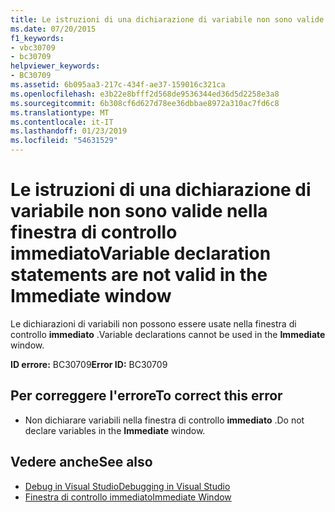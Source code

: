 ```yaml
---
title: Le istruzioni di una dichiarazione di variabile non sono valide nella finestra di controllo immediato
ms.date: 07/20/2015
f1_keywords:
- vbc30709
- bc30709
helpviewer_keywords:
- BC30709
ms.assetid: 6b095aa3-217c-434f-ae37-159016c321ca
ms.openlocfilehash: e3b22e8bfff2d568de9536344ed36d5d2258e3a8
ms.sourcegitcommit: 6b308cf6d627d78ee36dbbae8972a310ac7fd6c8
ms.translationtype: MT
ms.contentlocale: it-IT
ms.lasthandoff: 01/23/2019
ms.locfileid: "54631529"
---
```

# <a name="variable-declaration-statements-are-not-valid-in-the-immediate-window"></a><span data-ttu-id="714bb-102">Le istruzioni di una dichiarazione di variabile non sono valide nella finestra di controllo immediato</span><span class="sxs-lookup"><span data-stu-id="714bb-102">Variable declaration statements are not valid in the Immediate window</span></span>
<span data-ttu-id="714bb-103">Le dichiarazioni di variabili non possono essere usate nella finestra di controllo **immediato** .</span><span class="sxs-lookup"><span data-stu-id="714bb-103">Variable declarations cannot be used in the **Immediate** window.</span></span>  
  
 <span data-ttu-id="714bb-104">**ID errore:** BC30709</span><span class="sxs-lookup"><span data-stu-id="714bb-104">**Error ID:** BC30709</span></span>  
  
## <a name="to-correct-this-error"></a><span data-ttu-id="714bb-105">Per correggere l'errore</span><span class="sxs-lookup"><span data-stu-id="714bb-105">To correct this error</span></span>  
  
-   <span data-ttu-id="714bb-106">Non dichiarare variabili nella finestra di controllo **immediato** .</span><span class="sxs-lookup"><span data-stu-id="714bb-106">Do not declare variables in the **Immediate** window.</span></span>  
  
## <a name="see-also"></a><span data-ttu-id="714bb-107">Vedere anche</span><span class="sxs-lookup"><span data-stu-id="714bb-107">See also</span></span>
- [<span data-ttu-id="714bb-108">Debug in Visual Studio</span><span class="sxs-lookup"><span data-stu-id="714bb-108">Debugging in Visual Studio</span></span>](/visualstudio/debugger/debugging-in-visual-studio)
- [<span data-ttu-id="714bb-109">Finestra di controllo immediato</span><span class="sxs-lookup"><span data-stu-id="714bb-109">Immediate Window</span></span>](/visualstudio/ide/reference/immediate-window)
